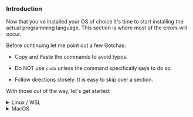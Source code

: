 ### Introduction

Now that you've installed your OS of choice it's time to start installing the actual programming language.  This section is where most of the errors will occur.

Before continuing let me point out a few Gotchas:

* Copy and Paste the commands to avoid typos.

* Do NOT use `sudo` unless the command specifically says to do so.

* Follow directions closely. It is easy to skip over a section.

With those out of the way, let's get started:

<details markdown="block">
<summary class="dropDown-header">Linux / WSL
</summary>

### Step 1: Install updates, packages and libraries

Before we can install Ruby, we need to install some base packages. We will use the terminal to install all of the programs.

#### Step 1.0: Opening the Terminal

Using Ubuntu or Xubuntu, simply press `Ctrl + Alt + T` to open the terminal. (This may work in other Linux distributions, you'll have to try!)

If you're using WSL, open up the "Ubuntu 18.04" program from your start menu.



Quick tip: You can copy from the terminal with `ctrl + shift + c` and paste with `ctrl + shift + v` in Linux.
(In WSL you can use `ctrl + c` like you are used to to copy from the terminal. to paste into the terminal--either bash, PowerShell, or Command Prompt--right click at the prompt and it will paste the contents of the clipboard.)

#### Step 1.1: Updating

The rest of the installation will take place inside the terminal window.  

First, we need to make sure your Linux distribution is updated. Run these commands one by one. (You will have to put your password in when using `sudo`)

~~~bash
sudo apt-get update
sudo apt-get upgrade
~~~

Be sure to push `y` and then `enter` when it prompts you.

#### Step 1.2: Packages and Libraries

Next You will have to install some packages that do not come preinstalled. These are required for the next steps.

Be sure to copy and paste this command.

~~~bash
sudo apt-get install curl git nodejs gcc make libssl-dev libreadline-dev zlib1g-dev libsqlite3-dev
~~~

Be sure to press `y` then press `enter` again when it prompts you to! (You may, or may not, have to type your password after pressing enter.)

### Step 2: Installing Ruby

Now we are ready to install Ruby. To do so we are going to use a tool called `rbenv`, which makes it easy to install and manage Ruby versions. 

#### Step 2.1: Installing Rbenv

First we are going to clone the repository using `git` - a version control program we installed in the last command. You will become familiar with this program later.

~~~bash
git clone https://github.com/rbenv/rbenv.git ~/.rbenv
~~~

Next we will add some commands to allow `rbenv` to work properly. We will use the linux `echo` command to this to make it easy.

Note: Run these commands one by one in sequence. They will not provide any output if done properly. Again, be sure to copy and paste these commands.

~~~bash
echo 'export PATH="$HOME/.rbenv/bin:$PATH"' >> ~/.bashrc
echo 'eval "$(rbenv init -)"' >> ~/.bashrc
exit
~~~

After running the final `exit` command, you will need to re-open the terminal like before.

Next we need to install `ruby-build` to help compile the Ruby binaries.

Run these commands in the terminal. These commands will create a directory for the ruby-build plugin and download it to the proper directory.

~~~bash
mkdir -p "$(rbenv root)"/plugins
git clone https://github.com/rbenv/ruby-build.git "$(rbenv root)"/plugins/ruby-build
~~~

Now we will verify `rbenv` has been installed correctly. Run `rbenv -v` from your terminal and you should get an output with version number like below:

~~~bash
$ rbenv -v
rbenv 1.1.1-39-g59785f6
~~~

If you do not get a version number, please seek help in the [Odin Project Chat Room](https://gitter.im/TheOdinProject/tech_support)

#### Step 2.2: Installing Ruby

Finally it's time to install Ruby using `rbenv` !

Run this command within your terminal:

~~~bash
rbenv install 2.5.3 --verbose
~~~

This will take some time. We use the `--verbose` flag so you can see what it is doing and can be sure it hasn't gotten stuck. Take this time to watch [this video](https://www.youtube.com/watch?v=GzkfOKkIteA), or get a glass of water while it installs.

When the last command is finished, we will set the Ruby version and verify it's working:

~~~bash
rbenv global 2.5.3
~~~

then

~~~bash
ruby -v
~~~

which should return ruby 2.5.3:

~~~bash
ruby 2.5.3p57 (2018-03-29 revision 63029) [x86_64-linux]
~~~

Well Done! Pat yourself on the back. The hard part is done! Go ahead and move on to the next lesson!

</details>


<details markdown="block">
<summary class="dropDown-header">MacOS
</summary>

### Step 1: Install Packages and Libraries

Before we can install Ruby, we need to install some base packages. We will use the terminal to install all of the programs.

#### Step 1.0: Open up your Terminal

* In your Applications folder find "Utilities" and double click on "Terminal".

* Alternatively use Spotlight (`CMD + Space`) or Launchpad and type "Terminal".

The rest of the installations will take place inside of this terminal window.

#### Step 1.1: Installing xcode

Type `xcode-select --install` into your terminal and press enter. You may need to click "Install" when prompted.

This will install XCode - A program provided by Apple for programming. It will install a lot of necessary programs we need for Ruby and Git.  This should take 10-15 minutes to install.

#### Step 1.2: Installing homebrew

Now that XCode is finished installing, we can continue. The next program we need to install is called [homebrew](https://brew.sh/). Homebrew makes it easy to install other programs we will need. From inside of the terminal type:

~~~bash
/usr/bin/ruby -e "$(curl -fsSL https://raw.githubusercontent.com/Homebrew/install/master/install)"
~~~

You will be prompted to enter your password. When typing your password you may not get any visual feedback, but rest assured your password is being entered. Once you are done typing your password, press enter.

Congratulations! You've installed the prerequisites! When you're ready let's move on and install Git.

### Step 2: Installing git and Heroku

Git is one of the most powerful tools in your toolbelt. Git tracks changes in the code, allows collaboration and many other things. Not to worry - You'll learn more about this soon!

#### Step 2.1: Updating git

MacOS already comes with a version of git, but we should update it to the latest version. To do that it's as simple as:

~~~bash
brew install git
~~~

This will install the latest version of git. Easy, right?

#### Step 2.2: Installing Heroku

Let's repeat the installation process with Heroku:

~~~bash
brew install heroku/brew/heroku
~~~

This will install the command line interface for Heroku, a free website that can host your Ruby on Rails application. More about this later.

### Step 3: Installing Ruby

The next program we need to install is Ruby.  Ruby is a scripting language very similar to Python (if you've heard of that before).  

#### Step 3.1: Installing rbenv

To make our lives easier in the long run, we will install a Ruby version manager. This version manager, named "rbenv", makes it easy to switch between different versions of ruby.

To install rbenv, run the following in your terminal:

~~~bash
brew install rbenv
~~~

then run:

~~~bash
rbenv init
~~~

You should see the following after the command has run:

~~~bash
[...]

# Load rbenv automatically by appending 
# the following to ~/.bash_profile: 

eval "$(rbenv init -)
~~~

We will do as it suggests by running the following in the terminal:

~~~bash
`echo 'eval "$(rbenv init -)"' >> ~/.bash_profile`
~~~

At this point we need to restart the terminal for changes to take effect.  Click the red "x" and then re-open the terminal as we did above.


##### Step 3.3: Installing Ruby

We can now (finally) install Ruby!  We recommend using the latest version, which currently is 2.5.3:

~~~bash
rbenv install 2.5.3 --verbose
~~~

This will install Ruby version 2.5.3. The `--verbose` flag is used to show you that things are happening. A lot of stuff will be displayed on your screen. It's rbenv doing it's thing. Hang out for 10-15 minutes until your prompt (the `$` sign) is visible once again.

Once installed, we need to tell rbenv which version to use by default. Inside of the terminal type:

~~~bash
rbenv global 2.5.3
~~~

We can double check our work by typing `ruby -v` and checking the output for version 2.5.3

~~~bash
$ ruby -v
ruby 2.5.3p82 (2018-09-12)
~~~

Way to go!  With Ruby installed it should be smooth sailing from here on out.

</details>
